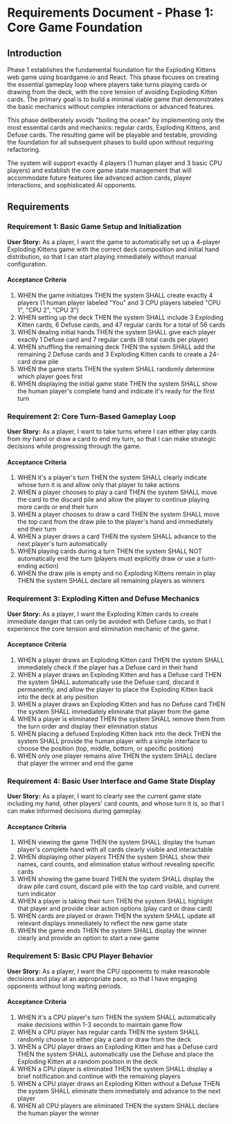 # Requirements Document - Phase 1: Core Game Foundation

## Introduction

Phase 1 establishes the fundamental foundation for the Exploding Kittens web game using boardgame.io and React. This phase focuses on creating the essential gameplay loop where players take turns playing cards or drawing from the deck, with the core tension of avoiding Exploding Kitten cards. The primary goal is to build a minimal viable game that demonstrates the basic mechanics without complex interactions or advanced features.

This phase deliberately avoids "boiling the ocean" by implementing only the most essential cards and mechanics: regular cards, Exploding Kittens, and Defuse cards. The resulting game will be playable and testable, providing the foundation for all subsequent phases to build upon without requiring refactoring.

The system will support exactly 4 players (1 human player and 3 basic CPU players) and establish the core game state management that will accommodate future features like advanced action cards, player interactions, and sophisticated AI opponents.

## Requirements

### Requirement 1: Basic Game Setup and Initialization

**User Story:** As a player, I want the game to automatically set up a 4-player Exploding Kittens game with the correct deck composition and initial hand distribution, so that I can start playing immediately without manual configuration.

#### Acceptance Criteria

1. WHEN the game initializes THEN the system SHALL create exactly 4 players (1 human player labeled "You" and 3 CPU players labeled "CPU 1", "CPU 2", "CPU 3")
2. WHEN setting up the deck THEN the system SHALL include 3 Exploding Kitten cards, 6 Defuse cards, and 47 regular cards for a total of 56 cards
3. WHEN dealing initial hands THEN the system SHALL give each player exactly 1 Defuse card and 7 regular cards (8 total cards per player)
4. WHEN shuffling the remaining deck THEN the system SHALL add the remaining 2 Defuse cards and 3 Exploding Kitten cards to create a 24-card draw pile
5. WHEN the game starts THEN the system SHALL randomly determine which player goes first
6. WHEN displaying the initial game state THEN the system SHALL show the human player's complete hand and indicate it's ready for the first turn

### Requirement 2: Core Turn-Based Gameplay Loop

**User Story:** As a player, I want to take turns where I can either play cards from my hand or draw a card to end my turn, so that I can make strategic decisions while progressing through the game.

#### Acceptance Criteria

1. WHEN it's a player's turn THEN the system SHALL clearly indicate whose turn it is and allow only that player to take actions
2. WHEN a player chooses to play a card THEN the system SHALL move the card to the discard pile and allow the player to continue playing more cards or end their turn
3. WHEN a player chooses to draw a card THEN the system SHALL move the top card from the draw pile to the player's hand and immediately end their turn
4. WHEN a player draws a card THEN the system SHALL advance to the next player's turn automatically
5. WHEN playing cards during a turn THEN the system SHALL NOT automatically end the turn (players must explicitly draw or use a turn-ending action)
6. WHEN the draw pile is empty and no Exploding Kittens remain in play THEN the system SHALL declare all remaining players as winners

### Requirement 3: Exploding Kitten and Defuse Mechanics

**User Story:** As a player, I want the Exploding Kitten cards to create immediate danger that can only be avoided with Defuse cards, so that I experience the core tension and elimination mechanic of the game.

#### Acceptance Criteria

1. WHEN a player draws an Exploding Kitten card THEN the system SHALL immediately check if the player has a Defuse card in their hand
2. WHEN a player draws an Exploding Kitten and has a Defuse card THEN the system SHALL automatically use the Defuse card, discard it permanently, and allow the player to place the Exploding Kitten back into the deck at any position
3. WHEN a player draws an Exploding Kitten and has no Defuse card THEN the system SHALL immediately eliminate that player from the game
4. WHEN a player is eliminated THEN the system SHALL remove them from the turn order and display their elimination status
5. WHEN placing a defused Exploding Kitten back into the deck THEN the system SHALL provide the human player with a simple interface to choose the position (top, middle, bottom, or specific position)
6. WHEN only one player remains alive THEN the system SHALL declare that player the winner and end the game

### Requirement 4: Basic User Interface and Game State Display

**User Story:** As a player, I want to clearly see the current game state including my hand, other players' card counts, and whose turn it is, so that I can make informed decisions during gameplay.

#### Acceptance Criteria

1. WHEN viewing the game THEN the system SHALL display the human player's complete hand with all cards clearly visible and interactable
2. WHEN displaying other players THEN the system SHALL show their names, card counts, and elimination status without revealing specific cards
3. WHEN showing the game board THEN the system SHALL display the draw pile card count, discard pile with the top card visible, and current turn indicator
4. WHEN a player is taking their turn THEN the system SHALL highlight that player and provide clear action options (play card or draw card)
5. WHEN cards are played or drawn THEN the system SHALL update all relevant displays immediately to reflect the new game state
6. WHEN the game ends THEN the system SHALL display the winner clearly and provide an option to start a new game

### Requirement 5: Basic CPU Player Behavior

**User Story:** As a player, I want the CPU opponents to make reasonable decisions and play at an appropriate pace, so that I have engaging opponents without long waiting periods.

#### Acceptance Criteria

1. WHEN it's a CPU player's turn THEN the system SHALL automatically make decisions within 1-3 seconds to maintain game flow
2. WHEN a CPU player has regular cards THEN the system SHALL randomly choose to either play a card or draw from the deck
3. WHEN a CPU player draws an Exploding Kitten and has a Defuse card THEN the system SHALL automatically use the Defuse and place the Exploding Kitten at a random position in the deck
4. WHEN a CPU player is eliminated THEN the system SHALL display a brief notification and continue with the remaining players
5. WHEN a CPU player draws an Exploding Kitten without a Defuse THEN the system SHALL eliminate them immediately and advance to the next player
6. WHEN all CPU players are eliminated THEN the system SHALL declare the human player the winner